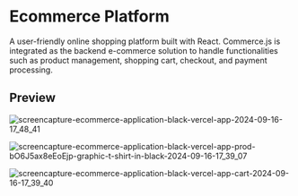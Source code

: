 # Ecommerce Platform


A user-friendly online shopping platform built with React. Commerce.js is integrated as the backend e-commerce solution to handle functionalities such as product management, shopping cart, checkout, and payment processing.


## Preview
![screencapture-ecommerce-application-black-vercel-app-2024-09-16-17_48_41](https://github.com/user-attachments/assets/2ef95002-2531-40f3-baf6-895f721fd856)

![screencapture-ecommerce-application-black-vercel-app-prod-bO6J5ax8eEoEjp-graphic-t-shirt-in-black-2024-09-16-17_39_07](https://github.com/user-attachments/assets/5f8451d3-acb3-4ed6-9a4e-4119029c9389)

![screencapture-ecommerce-application-black-vercel-app-cart-2024-09-16-17_39_40](https://github.com/user-attachments/assets/1b73af0e-7981-4fd6-975e-586bdcbf811e)

